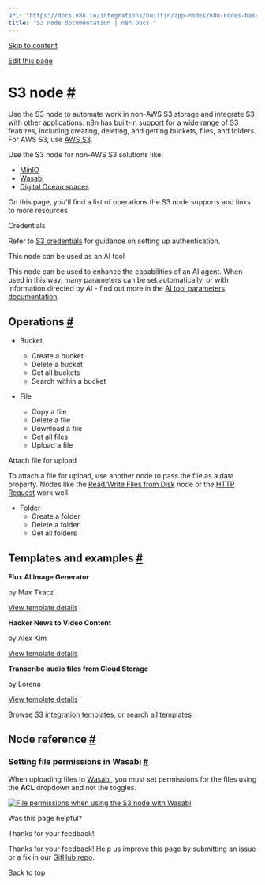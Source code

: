 ```yaml
---
url: "https://docs.n8n.io/integrations/builtin/app-nodes/n8n-nodes-base.s3/"
title: "S3 node documentation | n8n Docs "
---
```


[Skip to content](https://docs.n8n.io/integrations/builtin/app-nodes/n8n-nodes-base.s3/#s3-node)

[Edit this page](https://github.com/n8n-io/n8n-docs/edit/main/docs/integrations/builtin/app-nodes/n8n-nodes-base.s3.md "Edit this page")

# S3 node [\#](https://docs.n8n.io/integrations/builtin/app-nodes/n8n-nodes-base.s3/\#s3-node "Permanent link")

Use the S3 node to automate work in non-AWS S3 storage and integrate S3 with other applications. n8n has built-in support for a wide range of S3 features, including creating, deleting, and getting buckets, files, and folders. For AWS S3, use [AWS S3](https://docs.n8n.io/integrations/builtin/app-nodes/n8n-nodes-base.awss3/).

Use the S3 node for non-AWS S3 solutions like:

- [MinIO](https://min.io/)
- [Wasabi](https://wasabi.com/)
- [Digital Ocean spaces](https://www.digitalocean.com/products/spaces)

On this page, you'll find a list of operations the S3 node supports and links to more resources.

Credentials

Refer to [S3 credentials](https://docs.n8n.io/integrations/builtin/credentials/s3/) for guidance on setting up authentication.

This node can be used as an AI tool

This node can be used to enhance the capabilities of an AI agent. When used in this way, many parameters can be set automatically, or with information directed by AI - find out more in the [AI tool parameters documentation](https://docs.n8n.io/advanced-ai/examples/using-the-fromai-function/).

## Operations [\#](https://docs.n8n.io/integrations/builtin/app-nodes/n8n-nodes-base.s3/\#operations "Permanent link")

- Bucket
  - Create a bucket
  - Delete a bucket
  - Get all buckets
  - Search within a bucket
- File


  - Copy a file
  - Delete a file
  - Download a file
  - Get all files
  - Upload a file

Attach file for upload

To attach a file for upload, use another node to pass the file as a data property. Nodes like the [Read/Write Files from Disk](https://docs.n8n.io/integrations/builtin/core-nodes/n8n-nodes-base.readwritefile/) node or the [HTTP Request](https://docs.n8n.io/integrations/builtin/core-nodes/n8n-nodes-base.httprequest/) work well.

- Folder
  - Create a folder
  - Delete a folder
  - Get all folders

## Templates and examples [\#](https://docs.n8n.io/integrations/builtin/app-nodes/n8n-nodes-base.s3/\#templates-and-examples "Permanent link")

**Flux AI Image Generator**

by Max Tkacz

[View template details](https://n8n.io/workflows/2417-flux-ai-image-generator/)

**Hacker News to Video Content**

by Alex Kim

[View template details](https://n8n.io/workflows/2557-hacker-news-to-video-content/)

**Transcribe audio files from Cloud Storage**

by Lorena

[View template details](https://n8n.io/workflows/1394-transcribe-audio-files-from-cloud-storage/)

[Browse S3 integration templates](https://n8n.io/integrations/s3/), or [search all templates](https://n8n.io/workflows/)

## Node reference [\#](https://docs.n8n.io/integrations/builtin/app-nodes/n8n-nodes-base.s3/\#node-reference "Permanent link")

### Setting file permissions in Wasabi [\#](https://docs.n8n.io/integrations/builtin/app-nodes/n8n-nodes-base.s3/\#setting-file-permissions-in-wasabi "Permanent link")

When uploading files to [Wasabi](https://wasabi.com/), you must set permissions for the files using the **ACL** dropdown and not the toggles.

[![File permissions when using the S3 node with Wasabi](https://docs.n8n.io/_images/integrations/builtin/app-nodes/s3/acl_dropdown.png)](https://docs.n8n.io/_images/integrations/builtin/app-nodes/s3/acl_dropdown.png)

Was this page helpful?






Thanks for your feedback!






Thanks for your feedback! Help us improve this page by submitting an issue or a fix in our [GitHub repo](https://github.com/n8n-io/n8n-docs).


Back to top